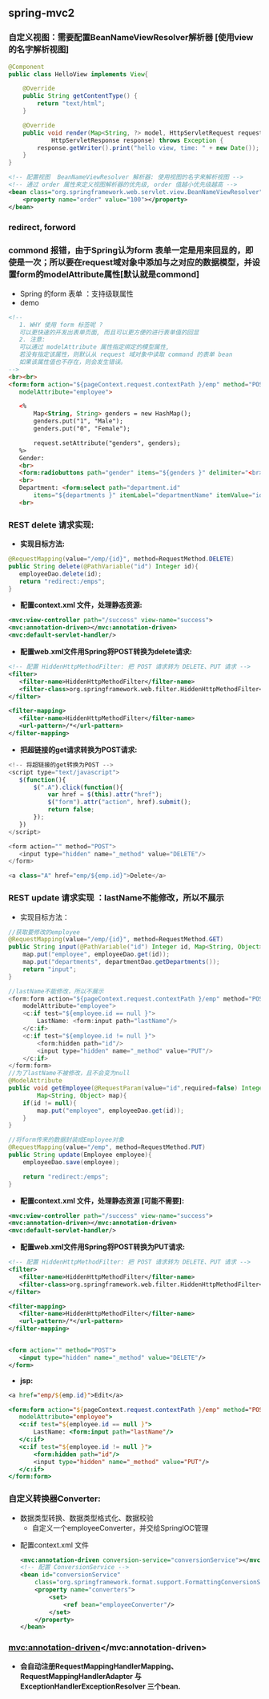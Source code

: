 ## spring-mvc2
### 自定义视图：需要配置BeanNameViewResolver解析器  [使用view的名字解析视图]
```java
@Component
public class HelloView implements View{

	@Override
	public String getContentType() {
		return "text/html";
	}

	@Override
	public void render(Map<String, ?> model, HttpServletRequest request,
			HttpServletResponse response) throws Exception {
		response.getWriter().print("hello view, time: " + new Date());
	}
}
```
```xml
<!-- 配置视图  BeanNameViewResolver 解析器: 使用视图的名字来解析视图 -->
<!-- 通过 order 属性来定义视图解析器的优先级, order 值越小优先级越高 -->
<bean class="org.springframework.web.servlet.view.BeanNameViewResolver">
	<property name="order" value="100"></property>
</bean>
```

### redirect, forword

### commond 报错，由于Spring认为form 表单一定是用来回显的，即使是一次；所以要在request域对象中添加与之对应的数据模型，并设置form的modelAttribute属性[默认就是commond]
 * Spring 的form 表单 ：支持级联属性
 * demo
 ```html
<!--
	1. WHY 使用 form 标签呢 ?
	可以更快速的开发出表单页面, 而且可以更方便的进行表单值的回显
	2. 注意:
	可以通过 modelAttribute 属性指定绑定的模型属性,
	若没有指定该属性，则默认从 request 域对象中读取 command 的表单 bean
	如果该属性值也不存在，则会发生错误。
-->
<br><br>
<form:form action="${pageContext.request.contextPath }/emp" method="POST"
	modelAttribute="employee">

	<%
		Map<String, String> genders = new HashMap();
		genders.put("1", "Male");
		genders.put("0", "Female");

		request.setAttribute("genders", genders);
	%>
	Gender:
	<br>
	<form:radiobuttons path="gender" items="${genders }" delimiter="<br>"/>
	<br>
	Department: <form:select path="department.id"
		items="${departments }" itemLabel="departmentName" itemValue="id"></form:select>
	<br>
 ```

### REST delete 请求实现:
 * **实现目标方法:**
 ```java
@RequestMapping(value="/emp/{id}", method=RequestMethod.DELETE)
public String delete(@PathVariable("id") Integer id){
	employeeDao.delete(id);
	return "redirect:/emps";
}
```
 * **配置context.xml 文件，处理静态资源:**
 ```xml
<mvc:view-controller path="/success" view-name="success">
<mvc:annotation-driven></mvc:annotation-driven>
<mvc:default-servlet-handler/>
 ```
 * **配置web.xml文件用Spring将POST转换为delete请求:**
 ```xml
<!-- 配置 HiddenHttpMethodFilter: 把 POST 请求转为 DELETE、PUT 请求 -->
<filter>
	<filter-name>HiddenHttpMethodFilter</filter-name>
	<filter-class>org.springframework.web.filter.HiddenHttpMethodFilter</filter-class>
</filter>

<filter-mapping>
	<filter-name>HiddenHttpMethodFilter</filter-name>
	<url-pattern>/*</url-pattern>
</filter-mapping>
 ```

 * **把超链接的get请求转换为POST请求:**
 ```js
<!-- 将超链接的get转换为POST -->
<script type="text/javascript">
	$(function(){
		$(".A").click(function(){
			var href = $(this).attr("href");
			$("form").attr("action", href).submit();
			return false;
		});
	})
</script>

<form action="" method="POST">
	<input type="hidden" name="_method" value="DELETE"/>
</form>

<a class="A" href="emp/${emp.id}">Delete</a>
 ```

### REST update 请求实现 ：lastName不能修改，所以不展示
 * 实现目标方法：
```java
//获取要修改的employee
@RequestMapping(value="/emp/{id}", method=RequestMethod.GET)
public String input(@PathVariable("id") Integer id, Map<String, Object> map){
	map.put("employee", employeeDao.get(id));
	map.put("departments", departmentDao.getDepartments());
	return "input";
}

//lastName不能修改，所以不展示
<form:form action="${pageContext.request.contextPath }/emp" method="POST"
	modelAttribute="employee">
	<c:if test="${employee.id == null }">
		LastName: <form:input path="lastName"/>
	</c:if>
	<c:if test="${employee.id != null }">
		<form:hidden path="id"/>
		<input type="hidden" name="_method" value="PUT"/>
	</c:if>
</form:form>
//为了lastName不被修改，且不会变为null
@ModelAttribute
public void getEmployee(@RequestParam(value="id",required=false) Integer id,
		Map<String, Object> map){
	if(id != null){
		map.put("employee", employeeDao.get(id));
	}
}

//将form传来的数据封装成Employee对象
@RequestMapping(value="/emp", method=RequestMethod.PUT)
public String update(Employee employee){
	employeeDao.save(employee);

	return "redirect:/emps";
}
```
 * **配置context.xml 文件，处理静态资源 [可能不需要]:**
```xml
<mvc:view-controller path="/success" view-name="success">
<mvc:annotation-driven></mvc:annotation-driven>
<mvc:default-servlet-handler/>
```

 * **配置web.xml文件用Spring将POST转换为PUT请求:**
 ```xml
<!-- 配置 HiddenHttpMethodFilter: 把 POST 请求转为 DELETE、PUT 请求 -->
<filter>
	<filter-name>HiddenHttpMethodFilter</filter-name>
	<filter-class>org.springframework.web.filter.HiddenHttpMethodFilter</filter-class>
</filter>

<filter-mapping>
	<filter-name>HiddenHttpMethodFilter</filter-name>
	<url-pattern>/*</url-pattern>
</filter-mapping>


<form action="" method="POST">
	<input type="hidden" name="_method" value="DELETE"/>
</form>
```
 * **jsp:**
 ```jsp
<a href="emp/${emp.id}">Edit</a>

<form:form action="${pageContext.request.contextPath }/emp" method="POST"
	modelAttribute="employee">
	<c:if test="${employee.id == null }">
		LastName: <form:input path="lastName"/>
	</c:if>
	<c:if test="${employee.id != null }">
		<form:hidden path="id"/>
		<input type="hidden" name="_method" value="PUT"/>
	</c:if>
</form:form>
 ```

### 自定义转换器Converter:
 * 数据类型转换、数据类型格式化、数据校验
	+ 自定义一个employeeConverter，并交给SpringIOC管理
  + 配置context.xml 文件
	```xml
	<mvc:annotation-driven conversion-service="conversionService"></mvc:annotation-driven>
	<!-- 配置 ConversionService -->
	<bean id="conversionService"
		class="org.springframework.format.support.FormattingConversionServiceFactoryBean">
		<property name="converters">
			<set>
				<ref bean="employeeConverter"/>
			</set>
		</property>
	</bean>
	```

### <mvc:annotation-driven></mvc:annotation-driven>
 * **会自动注册RequestMappingHandlerMapping、RequestMappingHandlerAdapter 与ExceptionHandlerExceptionResolver 三个bean.**

